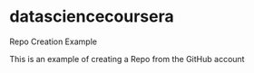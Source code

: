 # datasciencecoursera
Repo Creation Example

This is an example of creating a Repo from the GitHub account
